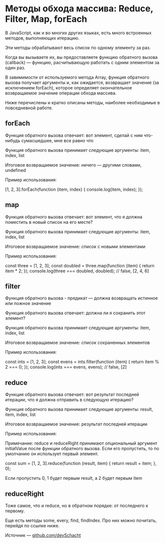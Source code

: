 <h1>Методы обхода массива: Reduce, Filter, Map, forEach</h1>

В JavaScript, как и во многих других языках, есть много встроенных методов, выполняющих итерацию.

Эти методы обрабатывают весь список по одному элементу за раз.

Когда вы вызываете их, вы предоставляете функцию обратного вызова (callback)  —  функцию, расчитывающую работать с одним элементом за один раз. 

В завимимости от используемого метода Array, функция обратного вызова получает аргументы и, как ожидается, возвращает значение (за исключением forEach), которое определяет окончательное возвращаемое значение операции обхода массива. 

Ниже перечислены и кратко описаны методы, наиболее необходимые в повседневной работе.

<h2>forEach</h2>

Функция обратного вызова отвечает: вот элемент, сделай с ним что-нибудь сумасшедшее, мне все равно что

Функция обратного вызова принимает следующие аргументы:
item, index, list

Итоговое возвращаемое значение: ничего  —  другими словами, undefined

Пример использования:

[1, 2, 3].forEach(function (item, index) {
  console.log(item, index);
});

<h2>map</h2>

Функция обратного вызова отвечает: вот элемент, что я должна поместить в новый список на его месте?

Функция обратного вызова принимает следующие аргументы:
item, index, list

Итоговое возвращаемое значение: список с новыми элементами

Пример использования:

const three = [1, 2, 3];
const doubled = three.map(function (item) {
  return item * 2;
});
console.log(three === doubled, doubled); // false, [2, 4, 6]

<h2>filter</h2>

Функция обратного вызова - предикат  —  должна возвращать истинное или ложное значение

Функция обратного вызова отвечает: должна ли я сохранить этот элемент?

Функция обратного вызова принимает следующие аргументы:
item, index, list

Итоговое возвращаемое значение: список сохраненных элементов

Пример использования:

const ints = [1, 2, 3];
const evens = ints.filter(function (item) {
  return item % 2 === 0;
});
console.log(ints === evens, evens); // false, [2]

<h2>reduce</h2>

Функция обратного вызова отвечает: вот результат последней итерации, что я должна отправить в следующую итерацию?

Функция обратного вызова принимает следующие аргументы:
result, item, index, list

Итоговое возвращаемое значение: результат последней итерации

Пример использования:

Примечание:
reduce и reduceRight
принимают опциональный аргумент initialValue после функции обратного вызова. Если его пропустить, то по умолчанию он использует первый элемент.

const sum = [1, 2, 3].reduce(function (result, item) {
  return result + item;
}, 0); 

Если пропустить 0, 1 будет первым result, а 2 будет первым item

<h2>reduceRight</h2>

Тоже самое, что и reduce, но в обратном порядке: от последнего к первому.

Еще есть методы some, every, find, findIndex. Про них можно почитать, перейдя по ссылке ниже.

Источник — <a href="github.com/devSchacht/translations/tree/master/articles/jordan-harband-array-iteration-methods-summarized">github.com/devSchacht</a>
